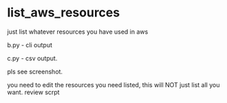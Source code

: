 # list_aws_resources
just list whatever resources you have used in aws


b.py - cli output 

c.py - csv output.

pls see screenshot.

you need to edit the resources you need listed, this will NOT just list all you want. review scrpt

